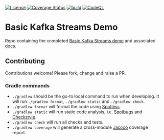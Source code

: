 [![License](https://img.shields.io/badge/License-Apache%202.0-blue.svg)](https://opensource.org/licenses/Apache-2.0)
[![Coverage Status](https://coveralls.io/repos/github/creek-service/basic-kafka-streams-demo/badge.svg?branch=main)](https://coveralls.io/github/creek-service/basic-kafka-streams-demo?branch=main)
[![build](https://github.com/creek-service/basic-kafka-streams-demo/actions/workflows/build.yml/badge.svg)](https://github.com/creek-service/basic-kafka-streams-demo/actions/workflows/build.yml)
[![CodeQL](https://github.com/creek-service/basic-kafka-streams-demo/actions/workflows/codeql.yml/badge.svg)](https://github.com/creek-service/basic-kafka-streams-demo/actions/workflows/codeql.yml)

# Basic Kafka Streams Demo

Repo containing the completed [Basic Kafka Streams demo](https://www.creekservice.org/basic-kafka-streams-demo)
and associated [docs](docs/README.md).

## Contributing

Contributions welcome!  Please fork, change and raise a PR.

### Gradle commands

* `./gradlew` should be the go-to local command to run when developing.
              It will run `./gradlew format`, `./gradlew static` and `./gradlew check`.
* `./gradlew format` will format the code using [Spotless][spotless].
* `./gradlew static` will run static code analysis, i.e. [Spotbugs][spotbugs] and [Checkstyle][checkstyle].
* `./gradlew check` will run all checks and tests.
* `./gradlew coverage` will generate a cross-module [Jacoco][jacoco] coverage report.


[spotless]: https://github.com/diffplug/spotless
[spotbugs]: https://spotbugs.github.io/
[checkstyle]: https://checkstyle.sourceforge.io/
[jacoco]: https://www.jacoco.org/jacoco/trunk/doc/
